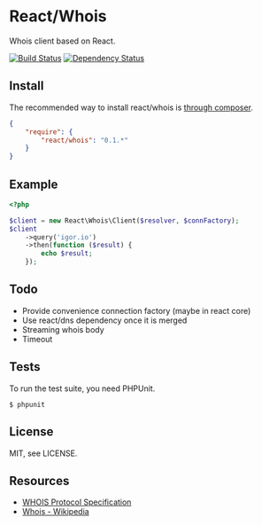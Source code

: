 # React/Whois

Whois client based on React.

[![Build Status](https://secure.travis-ci.org/reactphp/whois.png?branch=master)](http://travis-ci.org/reactphp/whois)
[![Dependency Status](https://www.versioneye.com/php/react:whois/badge.svg)](https://www.versioneye.com/php/react:whois)

## Install

The recommended way to install react/whois is [through composer](http://getcomposer.org).

```JSON
{
    "require": {
        "react/whois": "0.1.*"
    }
}
```

## Example

```php
<?php

$client = new React\Whois\Client($resolver, $connFactory);
$client
    ->query('igor.io')
    ->then(function ($result) {
        echo $result;
    });
```

## Todo

* Provide convenience connection factory (maybe in react core)
* Use react/dns dependency once it is merged
* Streaming whois body
* Timeout

## Tests

To run the test suite, you need PHPUnit.

    $ phpunit

## License

MIT, see LICENSE.

## Resources

* [WHOIS Protocol Specification](http://tools.ietf.org/html/rfc3912)
* [Whois - Wikipedia](http://en.wikipedia.org/wiki/Whois)
